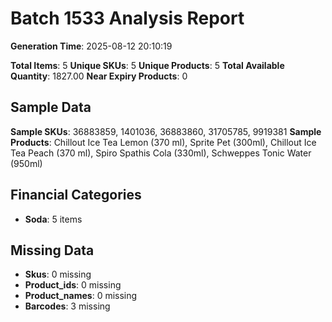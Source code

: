 # Batch 1533 Analysis Report

**Generation Time**: 2025-08-12 20:10:19

**Total Items**: 5
**Unique SKUs**: 5
**Unique Products**: 5
**Total Available Quantity**: 1827.00
**Near Expiry Products**: 0

## Sample Data
**Sample SKUs**: 36883859, 1401036, 36883860, 31705785, 9919381
**Sample Products**: Chillout Ice Tea Lemon (370 ml), Sprite Pet (300ml), Chillout Ice Tea Peach (370 ml), Spiro Spathis Cola (330ml), Schweppes Tonic Water (950ml)

## Financial Categories
- **Soda**: 5 items

## Missing Data
- **Skus**: 0 missing
- **Product_ids**: 0 missing
- **Product_names**: 0 missing
- **Barcodes**: 3 missing
